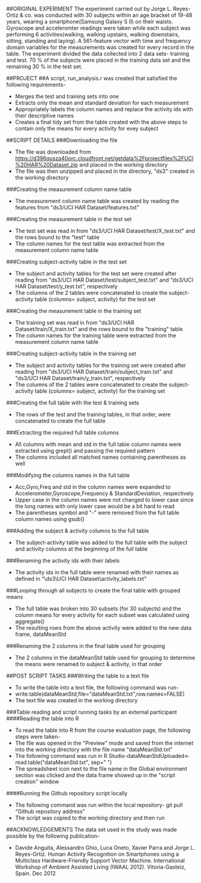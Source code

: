 ##ORIGINAL EXPERIMENT
The experiment carried out by Jorge L. Reyes-Ortiz & co. was conducted with 30 subjects within an age bracket of 19-48 years, wearing a smartphone(Samsung Galaxy S II) on their waists. Gyroscope and acceleromter readings were taken while each subject was performing 6 activities(walking, walking upstairs, walking downstairs, sitting, standing and laying). A 561-feature vector with time and frequency domain variables for the measurements was created for every record in the table. The experiment divided the data collected into 2 data sets- training and test. 70 % of the subjects were placed in the training data set and the remaining 30 % in the test set.

##PROJECT
##A script, run_analysis.r was created that satisfied the following requirements-
* Merges the test and training sets into one
* Extracts only the mean and standard deviation for each measurement
* Appropriately labels the column names and replace the activity ids with their descriptive names
* Creates a final tidy set from the table created with the above steps to contain only the means for every activity for evey subject

##SCRIPT DETAILS
###Downloading the file
* The file was downloaded from https://d396qusza40orc.cloudfront.net/getdata%2Fprojectfiles%2FUCI%20HAR%20Dataset.zip and placed in the working directory
* The file was then unzipped and placed in the directory, "ds3" created in the working directory

###Creating the measurement column name table
* The measurement column name table was created by reading the features from "ds3/UCI HAR Dataset/features.txt"

###Creating the measurement table in the test set
* The test set was read in from "ds3/UCI HAR Dataset/test/X_test.txt" and the rows bound to the "test" table
* The column names for the test table was extracted from the measurement column name table

###Creating subject-activity table in the test set
* The subject and activity tables for the test set were created after reading from "ds3/UCI HAR Dataset/test/subject_test.txt" and "ds3/UCI HAR Dataset/test/y_test.txt", respectively
* The columns of the 2 tables were concatenated to create the subject-activity table (columns= subject, activity) for the test set

###Creating the measurement table in the training set
* The training set was read in from "ds3/UCI HAR Dataset/train/X_train.txt" and the rows bound to the "training" table
* The column names for the training table were extracted from the measurement column name table

###Creating subject-activity table in the training set
* The subject and activity tables for the training set were created after reading from "ds3/UCI HAR Dataset/train/subject_train.txt" and "ds3/UCI HAR Dataset/train/y_train.txt", respectively
* The columns of the 2 tables were concatenated to create the subject-activity table (columns= subject, activity) for the training set

###Creating the full table with the test & training sets
* The rows of the test and the training tables, in that order, were concatenated to create the full table 

###Extracting the required full table columns
* All columns with mean and std in the full table column names were extracted using grepl() and passing the required pattern
* The columns included all matched names containing parentheses as well

###Modifying the columns names in the full table
* Acc,Gyro,Freq and std in the column names were expanded to Accelerometer,Gyroscope,Frequency &
StandardDeviation, respectively
* Upper case in the column names were not changed to lower case since the long names with only lower case would be a bit hard to read
* The parentheses symbol and "-" were removed from the full table column names using gsub()

###Adding the subject & activity columns to the full table
* The subject-activity table was added to the full table with the subject and activity columns at the beginning of the full table

###Renaming the activity ids with their labels
* The activity ids in the full table were renamed with their names as defined in "\ds3\UCI HAR Dataset\activity_labels.txt"

###Looping through all subjects to create the final table with grouped means
* The full table was broken into 30 subsets (for 30 subjects) and the column means for every activity for each subset was calculated using aggregate()
* The resulting rows from the above activity were added to the new data frame, dataMeanStd

###Renaming the 2 columns in the final table used for grouping
* The 2 columns in the dataMeanStd table used for grouping to determine the means were renamed to subject & activity, in that order

##POST SCRIPT TASKS
###Writing the table to a text file
* To write the table into a text file, the following command was run-
* write.table(dataMeanStd,file="dataMeanStd.txt",row.names=FALSE)
* The text file was created in the working directory

###Table reading and script running tasks by an external participant
####Reading the table into R
* To read the table into R from the course evaluation page, the following steps were taken-
* The file was opened in the "Preview" mode and saved from the internet into the working directory with the file name "dataMeanStd.txt"
* The following command was run in R Studio-dataMeanStdUploaded<-read.table("dataMeanStd.txt", sep=" ")
* The spreadsheet icon next to the file name in the Global environment section was clicked and the data frame showed up in the "script creation" window

####Running the Github repository script locally
* The following command was run within the local repository- git pull "Github repository address"
* The script was copied to the working directory and then run

##ACKNOWLEDGEMENTS
The data set used in the study was made possible by the following publication-
* Davide Anguita, Alessandro Ghio, Luca Oneto, Xavier Parra and Jorge L. Reyes-Ortiz. Human Activity Recognition on Smartphones using a Multiclass Hardware-Friendly Support Vector Machine. International Workshop of Ambient Assisted Living (IWAAL 2012). Vitoria-Gasteiz, Spain. Dec 2012

